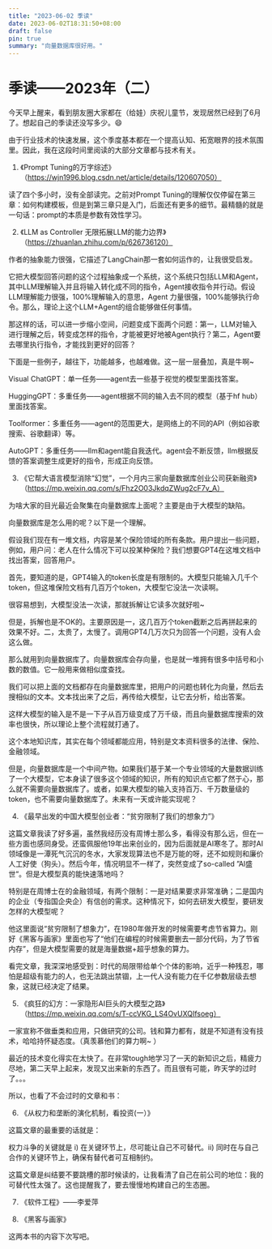 ```yaml
---
title: "2023-06-02 季读"  
date: 2023-06-02T18:31:50+08:00    
draft: false   
pin: true  
summary: "向量数据库很好用。"
---
```

# 季读——2023年（二）


今天早上醒来，看到朋友圈大家都在（给娃）庆祝儿童节，发现居然已经到了6月了。想起自己的季读还没写多少。😄

由于行业技术的快速发展，这个季度基本都在一个提高认知、拓宽眼界的技术氛围里。因此，我在这段时间里阅读的大部分文章都与技术有关。

1. 《Prompt Tuning的万字综述》 （https://wjn1996.blog.csdn.net/article/details/120607050）

读了四个多小时，没有全部读完。之前对Prompt Tuning的理解仅仅停留在第三章：如何构建模板，但是到第三章只是入门，后面还有更多的细节。最精髓的就是一句话：prompt的本质是参数有效性学习。

2. 《LLM as Controller 无限拓展LLM的能力边界》（https://zhuanlan.zhihu.com/p/626736120）

作者的抽象能力很强，它描述了LangChain那一套如何运作的，让我很受启发。

它把大模型回答问题的这个过程抽象成一个系统，这个系统只包括LLM和Agent，其中LLM理解输入并且将输入转化成不同的指令，Agent接收指令并行动。假设LLM理解能力很强，100%理解输入的意思，Agent 力量很强，100%能够执行命令。那么，理论上这个LLM+Agent的组合能够做任何事情。

那这样的话，可以进一步缩小空间，问题变成下面两个问题：第一，LLM对输入进行理解之后，转变成怎样的指令，才能被更好地被Agent执行？第二，Agent要去哪里执行指令，才能找到更好的回答？

下面是一些例子，越往下，功能越多，也越难做。这一层一层叠加，真是牛啊~

Visual ChatGPT：单一任务——agent去一些基于视觉的模型里面找答案。

HuggingGPT：多重任务——agent根据不同的输入去不同的模型（基于hf hub）里面找答案。

Toolformer：多重任务——agent的范围更大，是网络上的不同的API（例如谷歌搜索、谷歌翻译）等。

AutoGPT：多重任务——llm和agent能自我迭代。agent会不断反馈，llm根据反馈的答案调整生成更好的指令，形成正向反馈。

3. 《它帮大语言模型消除“幻觉”，一个月内三家向量数据库创业公司获新融资》（https://mp.weixin.qq.com/s/Fhz2O03JkdqZWug2cF7v_A）

为啥大家的目光最近会聚集在向量数据库上面呢？主要是由于大模型的缺陷。

向量数据库是怎么用的呢？以下是一个理解。

假设我们现在有一堆文档，内容是某个保险领域的所有条款。用户提出一些问题，例如，用户问：老人在什么情况下可以投某种保险？我们想要GPT4在这堆文档中找出答案，回答用户。

首先，要知道的是，GPT4输入的token长度是有限制的。大模型只能输入几千个token，但这堆保险文档有几百万个token，大模型它没法一次读啊。

很容易想到，大模型没法一次读，那就拆解让它读多次就好啦~ 

但是，拆解也是不OK的。主要原因是一，这几百万个token截断之后再拼起来的效果不好。二，太贵了，太慢了。调用GPT4几万次只为回答一个问题，没有人会这么做。

那么就用到向量数据库了。向量数据库会存向量，也是就一堆拥有很多中括号和小数的数值。它一般用来做相似度查找。

我们可以把上面的文档都存在向量数据库里，把用户的问题也转化为向量，然后去搜相似的文本。文本找出来了之后，再传给大模型，让它去分析，给出答案。

这样大模型的输入是不是一下子从百万级变成了万千级，而且向量数据库搜索的效率也很快，所以理论上整个流程就打通了。

这个本地知识库，其实在每个领域都能应用，特别是文本资料很多的法律、保险、金融领域。

但是，向量数据库是一个中间产物。如果我们基于某一个专业领域的大量数据训练了一个大模型，它本身读了很多这个领域的知识，所有的知识点它都了然于心，那么就不需要向量数据库了。或者，如果大模型的输入支持百万、千万数量级的token，也不需要向量数据库了。未来有一天或许能实现呢？

4. 《最早出发的中国大模型创业者：“贫穷限制了我们的想象力”》

这篇文章我读了好多遍，虽然我经历没有周博士那么多，看得没有那么远，但在一些方面也感同身受。还蛮佩服他19年出来创业的，因为后面就是AI寒冬了。那时AI领域像是一潭死气沉沉的冬水，大家发现算法也不是万能的呀，还不如规则和廉价人工好使（狗头）。然后今年，情况明显不一样了，突然变成了so-called ”AI盛世“。但是大模型真的能快速落地吗？

特别是在周博士在的金融领域，有两个限制：一是对结果要求非常准确；二是国内的企业（专指国企央企）有信创的需求。这种情况下，如何去研发大模型，要研发怎样的大模型呢？

他这里面说“贫穷限制了想象力”，在1980年做开发的时候需要考虑节省算力。刚好《黑客与画家》里面也写了“他们在编程的时候需要删去一部分代码，为了节省内存”，但是大模型需要的就是海量数据+超乎想象的算力。

看完文章，我深深地感受到：时代的局限带给单个个体的影响，近乎一种残忍，哪怕是超级有能力的人，也无法跳出禁锢，上一代人没有能力在千亿参数层级去想象，这就已经决定了结果。

5. 《疯狂的幻方：一家隐形AI巨头的大模型之路》（https://mp.weixin.qq.com/s/T-ccVKG_LS4OvUXQIfsoeg）

一家宣称不做垂类和应用，只做研究的公司。钱和算力都有，就是不知道有没有技术，哈哈持怀疑态度。（真羡慕他们的算力啊~ ）

最近的技术变化得实在太快了。在非常tough地学习了一天的新知识之后，精疲力尽地，第二天早上起来，发现又出来新的东西了。而且很有可能，昨天学的过时了。。。

所以，也看了不会过时的文章和书：

6. 《从权力和垄断的演化机制，看投资(一）》

这篇文章的最重要的话就是：

权力斗争的关键就是 i) 在关键环节上，尽可能让自己不可替代。ii) 同时在与自己合作的关键环节上，确保有替代者可互相制约。

这篇文章是纠结要不要跳槽的那时候读的，让我看清了自己在前公司的地位：我的可替代性太强了。这也提醒我了，要去慢慢地构建自己的生态圈。

7. 《软件工程》——李爱萍 

8. 《黑客与画家》

这两本书的内容下次写吧。